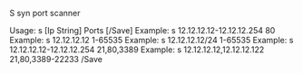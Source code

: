 S syn port scanner

Usage:   s [Ip String] Ports [/Save]
Example: s 12.12.12.12-12.12.12.254 80
Example: s 12.12.12.12 1-65535
Example: s 12.12.12.12/24 1-65535
Example: s 12.12.12.12-12.12.12.254 21,80,3389
Example: s 12.12.12.12,12.12.12.122 21,80,3389-22233  /Save
